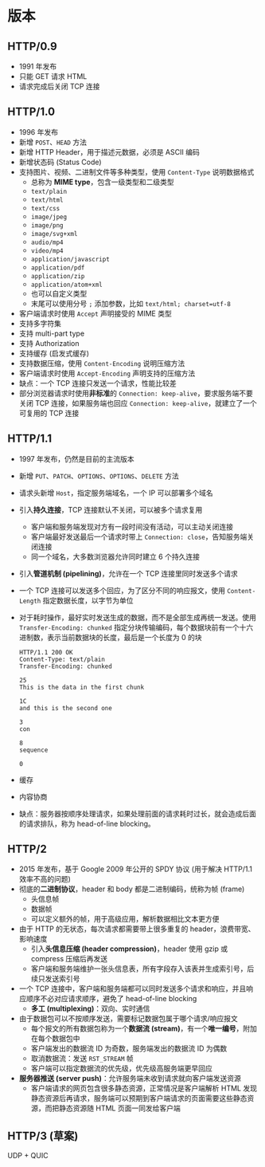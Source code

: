# 版本

## HTTP/0.9

- 1991 年发布
- 只能 GET 请求 HTML
- 请求完成后关闭 TCP 连接

## HTTP/1.0

- 1996 年发布
- 新增 `POST`、`HEAD` 方法
- 新增 HTTP Header，用于描述元数据，必须是 ASCII 编码
- 新增状态码 (Status Code)
- 支持图片、视频、二进制文件等多种类型，使用 `Content-Type` 说明数据格式
  - 总称为 **MIME type**，包含一级类型和二级类型
  - `text/plain`
  - `text/html`
  - `text/css`
  - `image/jpeg`
  - `image/png`
  - `image/svg+xml`
  - `audio/mp4`
  - `video/mp4`
  - `application/javascript`
  - `application/pdf`
  - `application/zip`
  - `application/atom+xml`
  - 也可以自定义类型
  - 末尾可以使用分号 `;` 添加参数，比如 `text/html; charset=utf-8`
- 客户端请求时使用 `Accept` 声明接受的 MIME 类型
- 支持多字符集
- 支持 multi-part type
- 支持 Authorization
- 支持缓存 (启发式缓存)
- 支持数据压缩，使用 `Content-Encoding` 说明压缩方法
- 客户端请求时使用 `Accept-Encoding` 声明支持的压缩方法
- 缺点：一个 TCP 连接只发送一个请求，性能比较差
- 部分浏览器请求时使用**非标准**的 `Connection: keep-alive`，要求服务端不要关闭 TCP 连接，如果服务端也回应 `Connection: keep-alive`，就建立了一个可复用的 TCP 连接

## HTTP/1.1

- 1997 年发布，仍然是目前的主流版本
- 新增 `PUT`、`PATCH`、`OPTIONS`、`OPTIONS`、`DELETE` 方法
- 请求头新增 `Host`，指定服务端域名，一个 IP 可以部署多个域名
- 引入**持久连接**，TCP 连接默认不关闭，可以被多个请求复用
  - 客户端和服务端发现对方有一段时间没有活动，可以主动关闭连接
  - 客户端最好发送最后一个请求时带上 `Connection: close`，告知服务端关闭连接
  - 同一个域名，大多数浏览器允许同时建立 6 个持久连接
- 引入**管道机制 (pipelining)**，允许在一个 TCP 连接里同时发送多个请求
- 一个 TCP 连接可以发送多个回应，为了区分不同的响应报文，使用 `Content-Length` 指定数据长度，以字节为单位
- 对于耗时操作，最好实时发送生成的数据，而不是全部生成再统一发送。使用 `Transfer-Encoding: chunked` 指定分块传输编码，每个数据块前有一个十六进制数，表示当前数据块的长度，最后是一个长度为 0 的块

  ```
  HTTP/1.1 200 OK
  Content-Type: text/plain
  Transfer-Encoding: chunked

  25
  This is the data in the first chunk

  1C
  and this is the second one

  3
  con

  8
  sequence

  0

  ```

- 缓存
- 内容协商
- 缺点：服务器按顺序处理请求，如果处理前面的请求耗时过长，就会造成后面的请求排队，称为 head-of-line blocking。

## HTTP/2

- 2015 年发布，基于 Google 2009 年公开的 SPDY 协议 (用于解决 HTTP/1.1 效率不高的问题)
- 彻底的**二进制协议**，header 和 body 都是二进制编码，统称为帧 (frame)
  - 头信息帧
  - 数据帧
  - 可以定义额外的帧，用于高级应用，解析数据相比文本更方便
- 由于 HTTP 的无状态，每次请求都需要带上很多重复的 header，浪费带宽、影响速度
  - 引入**头信息压缩 (header compression)**，header 使用 gzip 或 compress 压缩后再发送
  - 客户端和服务端维护一张头信息表，所有字段存入该表并生成索引号，后续只发送索引号
- 一个 TCP 连接中，客户端和服务端都可以同时发送多个请求和响应，并且响应顺序不必对应请求顺序，避免了 head-of-line blocking
  - **多工 (multiplexing)**：双向、实时通信
- 由于数据包可以不按顺序发送，需要标记数据包属于哪个请求/响应报文
  - 每个报文的所有数据包称为一个**数据流 (stream)**，有一个**唯一编号**，附加在每个数据包中
  - 客户端发出的数据流 ID 为奇数，服务端发出的数据流 ID 为偶数
  - 取消数据流：发送 `RST_STREAM` 帧
  - 客户端可以指定数据流的优先级，优先级高服务端更早回应
- **服务器推送 (server push)**：允许服务端未收到请求就向客户端发送资源
  - 客户端请求的网页包含很多静态资源，正常情况是客户端解析 HTML 发现静态资源后再请求，服务端可以预期到客户端请求的页面需要这些静态资源，而把静态资源随 HTML 页面一同发给客户端

## HTTP/3 (草案)

UDP + QUIC

